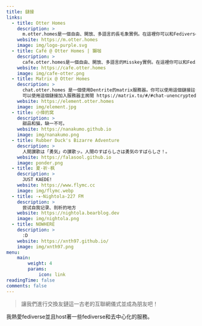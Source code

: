```yaml
---
title: 鏈接
links:
  - title: Otter Homes
    description: >
      m.otter.homes是一個自由、開放、多語言的長毛象實例。在這裡你可以和Fediverse中不同背景、愛好的任何人友好地交流，而免於任何政府或大公司的言論審查。
    website: https://m.otter.homes
    image: img/logo-purple.svg
  - title: Café @ Otter Homes | 獺咖
    description: >
      cafe.otter.homes是一個自由、開放、多語言的Misskey實例。在這裡你可以和Fediverse中不同背景、愛好的任何人友好地交流，而免於任何政府或大公司的言論審查。
    website: https://cafe.otter.homes
    image: img/cafe-otter.png
  - title: Matrix @ Otter Homes
    description: >
      chat.otter.homes 是一個使用Dentrite的matrix服務器。你可以使用這個鏈接註冊帳號 https://element.otter.homes.
      可以使用這個鏈接加入服務器主房間 https://matrix.to/#/#chat-unencrypted:chat.otter.homes.
    website: https://element.otter.homes
    image: img/element.jpg
  - title: 小倖的窝
    description: >
      甜品和猫，缺一不可。
    website: https://nanakumo.github.io
    image: img/nanakumo.png
  - title: Rubber Duck's Bizarre Adventure
    description: >
      人間讃歌は「勇気」の讃歌ッ。人間のすばらしさは勇気のすばらしさ！。
    website: https://falasool.github.io
    image: ponder.png
  - title: 夏·祈·枫
    description: >
      JUST KAEDE!
    website: https://www.flymc.cc
    image: img/flymc.webp
  - title: ･✦･Nightola-227 FM
    description: >
      尝试自我记录、剖析的地方
    website: https://nightola.bearblog.dev
    image: img/nightola.png
  - title: NOWHERE
    description: >
      :D
    website: https://xnth97.github.io/
    image: img/xnth97.png
menu:
    main:
        weight: 4
        params:
            icon: link
readingTime: false
comments: false
---
```


> 讓我們進行交換友鏈這一古老的互聯網儀式並成為朋友吧！

我熱愛fediverse並且host著一些fediverse和去中心化的服務。
